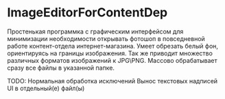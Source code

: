 # ImageEditorForContentDep
Простенькая программка с графическим интерфейсом для минимизации необходимости открывать фотошоп в повседневной работе контент-отдела интернет-магазина. 
Умеет обрезать белый фон, ориентируясь на границы изображения. Так же приводит множество различных форматов изображений к JPG\PNG. 
Массово обрабатывает сразу все файлы в указанной папке. 

TODO:
Нормальная обработка исключений
Вынос текстовых надписей UI в отдельный(е) файл(ы)
